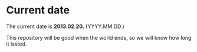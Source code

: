 # Current date

The current date is **2013.02.20.** (YYYY.MM.DD.)

This repository will be good when the world ends, so we will know how long it lasted.